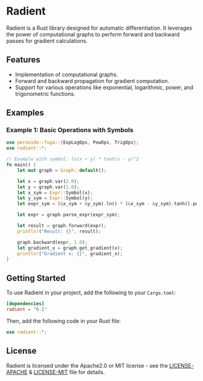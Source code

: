 # Radient

Radient is a Rust library designed for automatic differentiation. It leverages the power of computational graphs to perform forward and backward passes for gradient calculations.

## Features

- Implementation of computational graphs.
- Forward and backward propagation for gradient computation.
- Support for various operations like exponential, logarithmic, power, and trigonometric functions.

## Examples

### Example 1: Basic Operations with Symbols

```rust
use peroxide::fuga::{ExpLogOps, PowOps, TrigOps};
use radient::*;

// Example with symbol: ln(x + y) * tanh(x - y)^2
fn main() {
    let mut graph = Graph::default();

    let x = graph.var(2.0);
    let y = graph.var(1.0);
    let x_sym = Expr::Symbol(x);
    let y_sym = Expr::Symbol(y);
    let expr_sym = (&x_sym + &y_sym).ln() * (&x_sym - &y_sym).tanh().powi(2);

    let expr = graph.parse_expr(expr_sym);

    let result = graph.forward(expr);
    println!("Result: {}", result);

    graph.backward(expr, 1.0);
    let gradient_x = graph.get_gradient(x);
    println!("Gradient x: {}", gradient_x);
}
```

## Getting Started

To use Radient in your project, add the following to your `Cargo.toml`:

```toml
[dependencies]
radient = "0.1"
```

Then, add the following code in your Rust file:

```rust
use radient::*;
```

## License

Radient is licensed under the Apache2.0 or MIT license - see the [LICENSE-APACHE](./LICENSE-APACHE) & [LICENSE-MIT](./LICENSE-MIT) file for details.

